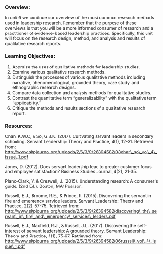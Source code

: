 ### Overview:

In unit 6 we continue our overview of the most common research methods used in leadership research.  Remember that the purpose of these overviews is that you will be a more informed consumer of research and a practitioner of evidence-based leadership practices.  Specifically, this unit will focus on the research design, method, and analysis and results of qualitative research reports.

### Learning Objectives:

1. Appraise the uses of qualitative methods for leadership studies.  
2. Examine various qualitative research methods.  
3. Distinguish the processes of various qualitative methods including narrative, phenomenological, grounded theory, case study, and ethnographic research designs.  
4. Compare data collection and analysis methods for qualitative studies.  
5. Contrast the quantitative term “generalizability” with the qualitative term “applicability.”  
6. Critique the methods and results sections of a qualitative research report.

### Resources:

Chan, K.W.C, & So, G.B.K. \(2017\). Cultivating servant leaders in secondary schooling. Servant Leadership: Theory and Practice, 4\(1\), 12-31.  Retrieved from: http://www.sltpjournal.org/uploads/2/6/3/9/26394582/03chan\_so\_vol\_4\_issue\_1.pdf

Jones, D. \(2012\). Does servant leadership lead to greater customer focus and employee satisfaction? Business Studies Journal, 4\(2\), 21-35.

Plano-Clark, V. & Creswell, J. \(2015\). Understanding research: A consumer's guide. \(2nd Ed.\). Boston, MA: Pearson.

Russell, E.J., Broome, R.E., & Prince, R. \(2015\). Discovering the servant in fire and emergency service leaders. Servant Leadership: Theory and Practice, 2\(2\), 57-75. Retrieved from: http://www.sltpjournal.org/uploads/2/6/3/9/26394582/discovering\_the\_servant\_in\_fire\_and\_emergency\_services\_leaders.pdf

Russell, E.J., Maxfield, R.J., & Russell, J.L. \(2017\). Discovering the self-interest of servant leadership: A grounded theory. Servant Leadership: Theory and Practice, 4\(1\), 75-97.  Retrieved from: http://www.sltpjournal.org/uploads/2/6/3/9/26394582/06russell\_vol\_4\_issue\_1.pdf 



